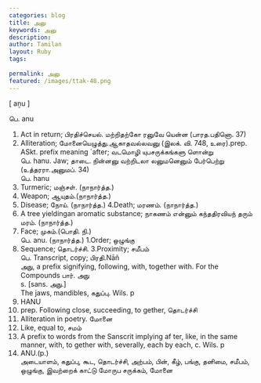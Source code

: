 ```yaml
---
categories: blog
title: அனு
keywords: அனு
description: 
author: Tamilan
layout: Ruby
tags: 
 
permalink: அனு
featured: /images/ttak-48.png
---
```

  
[ aṉu ]  
  
பெ. anu  
1. Act in return; பிரதிச்செயல். மற்றிதற்கோ ரனுவே யென்ன (பாரத.பதினொ. 37)  
2. Alliteration; மோனையெழுத்து.ஆகாதவல்லவனு (இலக். வி. 748, உரை).prep. ASkt. prefix meaning `after; வடமொழி யுபசருக்கங்களு ளொன்று  
பெ. hanu. Jaw; தாடை. நின்னனு வற்றிடலா லனுமனெனும் பேர்பெற்று (உத்தரரா.அனுமப். 34)  
பெ. hanu  
1. Turmeric; மஞ்சள். (நாநார்த்த.)  
2. Weapon; ஆயுதம்.(நாநார்த்த.)  
3. Disease; நோய். (நாநார்த்த.) 4.Death; மரணம். (நாநார்த்த.)  
5. A tree yieldingan aromatic substance; நாகணம் என்னும் கந்ததிரவியந் தரும் மரம். (நாநார்த்த.)  
6. Face; முகம்.(பொதி. நி.)  
பெ. anu. (நாநார்த்த.) 1.Order; ஒழுங்கு  
2. Sequence; தொடர்ச்சி. 3.Proximity; சமீபம்  
பெ. Transcript, copy; பிரதி.Nāñ  
அநு, a prefix signifying, following, with, together with. For the Compounds பார். அநு  
s. [sans. அநு.]  
The jaws, mandibles, கதுப்பு. Wils. p  
968. HANU  
2. prep. Following close, succeeding, to gether, தொடர்ச்சி  
3. Alliteration in poetry. மோனை  
4. Like, equal to, சமம்  
5. A prefix to words from the Sanscrit implying af ter, like, in the same manner, with, to gether with, severally, each by each, c. Wils. p  
31. ANU.(p.)  
அடையாளம், கதுப்பு, கூட, தொடர்ச்சி, அற்பம், பின், கீழ், பங்கு, தனிமை, சமீபம், ஒழுங்கு, இவற்றைக் காட்டு மோருப சருக்கம், மோனை